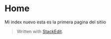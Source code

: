 
# Home

Mi index nuevo
esta es la primera pagina del sitiio 





> Written with [StackEdit](https://stackedit.io/).
<!--stackedit_data:
eyJoaXN0b3J5IjpbMTI0NjEwNDUxNSwxMDg1MDcyOTk5LC0xNj
YxNjc1MjA3LC05Mjk0NjQ0MDgsNDg5OTI4MTY5LC03NzU4ODQz
NjJdfQ==
-->
